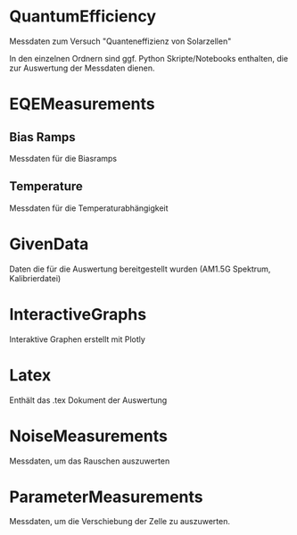 # QuantumEfficiency
Messdaten zum Versuch "Quanteneffizienz von Solarzellen"

In den einzelnen Ordnern sind ggf. Python Skripte/Notebooks enthalten, die zur Auswertung der Messdaten dienen.

EQEMeasurements
===========
## Bias Ramps
Messdaten für die Biasramps

## Temperature
Messdaten für die Temperaturabhängigkeit

GivenData
======
Daten die für die Auswertung bereitgestellt wurden (AM1.5G Spektrum, Kalibrierdatei)

InteractiveGraphs
=======
Interaktive Graphen erstellt mit Plotly

Latex
======
Enthält das .tex Dokument der Auswertung

NoiseMeasurements
======
Messdaten, um das Rauschen auszuwerten

ParameterMeasurements
======
Messdaten, um die Verschiebung der Zelle zu auszuwerten.
